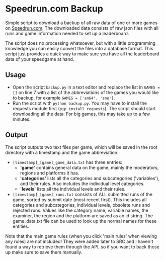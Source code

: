 # Speedrun.com Backup
Simple script to download a backup of all raw data of one or more games on [Speedrun.com](https://speedrun.com). The downloaded data consists of raw json files with all runs and game information needed to set up a leaderboard.

The script does no processing whatsoever, but with a little programming knowledge you can easily convert the files into a database format. This script just provides a quick way to make sure you have all the leaderboard data of your speedgame at hand.

## Usage
* Open the script `backup.py` in a text editor and replace the list in `GAMES = []` on line 7 with a list of the abbreviations of the games you would like to backup, for example `GAMES = ['sm64'. 'smo']`.
* Run the script with `python backup.py`. You may have to install the requests module first (`pip install requests`). The script should start downloading all the data. For big games, this may take up to a few minutes.

## Output
The script outputs two text files per game, which will be saved in the root directory with a timestamp and the game abbreviation:
* `[timestamp]_[game]_game_data.txt` has three entries:
  * **'game'** contains general data on the game, mainly the moderators, regions and platforms it has.
  * **'categories'** lists all the categories and subcategories ('variables'), and their rules. Also includes the individual level categories.
  * **'levels'** lists all the individual levels and their rules.
* `[timestamp]_[game]_runs.txt` consists of ALL submitted runs of the game, sorted by submit date (most recent first). This includes all categories and subcategories, individual levels, obsolete runs and rejected runs. Values like the category name, variable names, the examiner, the region and the platform are saved as an id string. The game_data.txt file can be used to look up the normal names for these entities.

Note that the main game rules (when you click 'main rules' when viewing any rules) are not included! They were added later to SRC and I haven't found a way to retrieve them through the API, so if you want to back those up make sure to save them manually.
